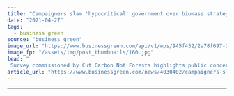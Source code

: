 ```yaml
---
title: "Campaigners slam 'hypocritical' government over biomass strategy"
date: "2021-04-27"
tags: 
  - business green
source: "business green"
image_url: "https://www.businessgreen.com/api/v1/wps/945f432/2a78f697-24b1-4a58-8cbe-9f6b0835b13f/2/CCNF1-185x114.jpg"
image_fp: "/assets/img/post_thumbnails/160.jpg"
lead: "
 Survey commissioned by Cut Carbon Not Forests highlights public concern over environmental impact of biomass power in the run up to COP26 Climate Summit ..."
article_url: "https://www.businessgreen.com/news/4030402/campaigners-slam-hypocritical-government-biomass-strategy"
---
```


---
